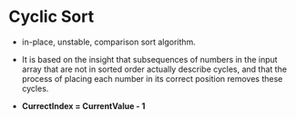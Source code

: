 # Cyclic Sort

- in-place, unstable, comparison sort algorithm.

- It is based on the insight that subsequences of numbers in the input array that are not in sorted
  order actually describe cycles, and that the process of placing each number in its correct position
  removes these cycles.
- **CurrectIndex = CurrentValue - 1**
